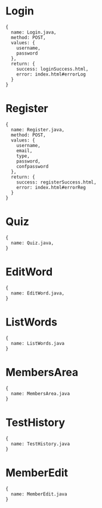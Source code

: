 # Login
```
{
  name: Login.java,
  method: POST,
  values: {
    username,
    password
  },
  return: {
    success: loginSuccess.html,
    error: index.html#errorLog
  }
}
```
# Register
```
{
  name: Register.java,
  method: POST,
  values: {
    username,
    email,
    type,
    password,
    confpassword
  },
  return: {
    success: registerSuccess.html,
    error: index.html#errorReg
  }
}
```
# Quiz
```
{
  name: Quiz.java,
}
```
# EditWord
```
{
  name: EditWord.java,
}
```
# ListWords
```
{
  name: ListWords.java
}
```
# MembersArea
```
{
  name: MembersArea.java
}
```
# TestHistory
```
{
  name: TestHistory.java
}
```
# MemberEdit
```
{
  name: MemberEdit.java
}
```

